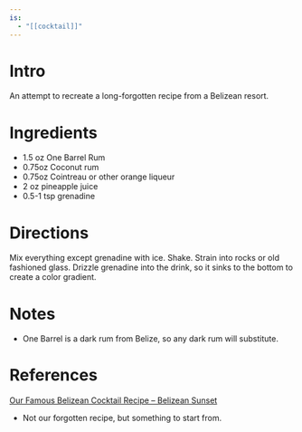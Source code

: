 ```yaml
---
is:
  - "[[cocktail]]"
---
```


# Intro
An attempt to recreate a long-forgotten recipe from a Belizean resort.

# Ingredients
* 1.5 oz One Barrel Rum
* 0.75oz Coconut rum
* 0.75oz Cointreau or other orange liqueur
* 2 oz pineapple juice
* 0.5-1 tsp grenadine

# Directions
Mix everything except grenadine with ice. Shake. Strain into rocks or old fashioned glass. Drizzle grenadine into the drink, so it sinks to the bottom to create a color gradient.

# Notes
- One Barrel is a dark rum from Belize, so any dark rum will substitute.

# References
[Our Famous Belizean Cocktail Recipe – Belizean Sunset](https://www.belizeandreams.com/belize-travel/Our-Famous-Belizean-Cocktail-Recipe-Belizean-Sunset)
* Not our forgotten recipe, but something to start from.
